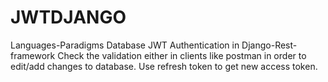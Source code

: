 # JWTDJANGO
Languages-Paradigms Database
JWT Authentication in Django-Rest-framework
Check the validation either in clients like postman in order to edit/add changes to database.
Use refresh token to get new access token.
